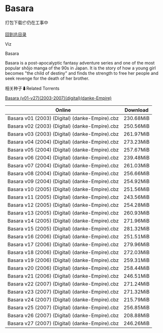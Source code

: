 # Basara

打包下载📦仍在工事中

[回到总目录](/Catalogs.md)

Viz

Basara

Basara is a post-apocalyptic fantasy adventure series and one of the most popular shôjo manga of the 90s in Japan. It is the story of how a young girl becomes "the child of destiny" and finds the strength to free her people and seek revenge for the death of her brother.





相关种子⬇Related Torrents

[Basara (v01-v27)(2003-2007)(digital)(danke-Empire)](https://github.com/alicewish/markdown/blob/master/torrent/Basara--v01-v27--2003-2007--digital--danke-Empire.md)

Online | Download
--- | ---
Basara v01 (2003) (Digital) (danke-Empire).cbz | 230.68MiB
Basara v02 (2003) (Digital) (danke-Empire).cbz | 250.56MiB
Basara v03 (2003) (Digital) (danke-Empire).cbz | 261.97MiB
Basara v04 (2004) (Digital) (danke-Empire).cbz | 273.23MiB
Basara v05 (2004) (Digital) (danke-Empire).cbz | 257.67MiB
Basara v06 (2004) (Digital) (danke-Empire).cbz | 239.48MiB
Basara v07 (2004) (Digital) (danke-Empire).cbz | 261.03MiB
Basara v08 (2004) (Digital) (danke-Empire).cbz | 256.66MiB
Basara v09 (2004) (Digital) (danke-Empire).cbz | 254.92MiB
Basara v10 (2005) (Digital) (danke-Empire).cbz | 251.56MiB
Basara v11 (2005) (Digital) (danke-Empire).cbz | 243.56MiB
Basara v12 (2005) (Digital) (danke-Empire).cbz | 254.28MiB
Basara v13 (2005) (Digital) (danke-Empire).cbz | 260.93MiB
Basara v14 (2005) (Digital) (danke-Empire).cbz | 271.96MiB
Basara v15 (2005) (Digital) (danke-Empire).cbz | 281.32MiB
Basara v16 (2006) (Digital) (danke-Empire).cbz | 251.51MiB
Basara v17 (2006) (Digital) (danke-Empire).cbz | 279.96MiB
Basara v18 (2006) (Digital) (danke-Empire).cbz | 272.03MiB
Basara v19 (2006) (Digital) (danke-Empire).cbz | 259.31MiB
Basara v20 (2006) (Digital) (danke-Empire).cbz | 258.44MiB
Basara v21 (2006) (Digital) (danke-Empire).cbz | 246.51MiB
Basara v22 (2007) (Digital) (danke-Empire).cbz | 271.24MiB
Basara v23 (2007) (Digital) (danke-Empire).cbz | 271.32MiB
Basara v24 (2007) (Digital) (danke-Empire).cbz | 215.79MiB
Basara v25 (2007) (Digital) (danke-Empire).cbz | 256.85MiB
Basara v26 (2007) (Digital) (danke-Empire).cbz | 208.88MiB
Basara v27 (2007) (Digital) (danke-Empire).cbz | 246.26MiB